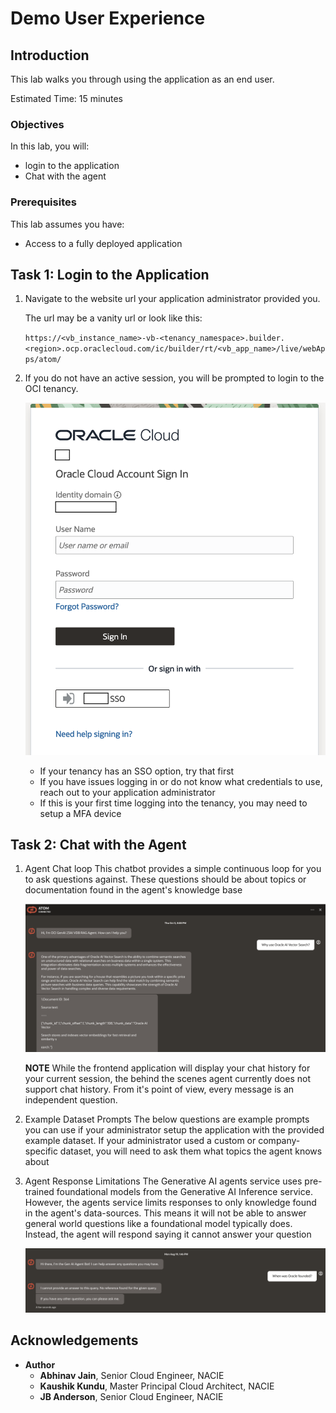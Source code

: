 # Demo User Experience

## Introduction

This lab walks you through using the application as an end user.

Estimated Time: 15 minutes

### Objectives

In this lab, you will:

* login to the application
* Chat with the agent

### Prerequisites

This lab assumes you have:

* Access to a fully deployed application

## Task 1: Login to the Application

1. Navigate to the website url your application administrator provided you.

    The url may be a vanity url or look like this:

    `https://<vb_instance_name>-vb-<tenancy_namespace>.builder.<region>.ocp.oraclecloud.com/ic/builder/rt/<vb_app_name>/live/webApps/atom/`

2. If you do not have an active session, you will be prompted to login to the OCI tenancy.

    ![login](images/login.png)

    * If your tenancy has an SSO option, try that first
    * If you have issues logging in or do not know what credentials to use, reach out to your application administrator
    * If this is your first time logging into the tenancy, you may need to setup a MFA device

## Task 2: Chat with the Agent

1. Agent Chat loop
    This chatbot provides a simple continuous loop for you to ask questions against. These questions should be about topics or documentation found in the agent's knowledge base

    ![agent example](images/rag_ai.png)

    **NOTE** While the frontend application will display your chat history for your current session, the behind the scenes agent currently does not support chat history. From it's point of view, every message is an independent question.

2. Example Dataset Prompts
    The below questions are example prompts you can use if your administrator setup the application with the provided example dataset. If your administrator used a custom or company-specific dataset, you will need to ask them what topics the agent knows about

3. Agent Response Limitations
    The Generative AI agents service uses pre-trained foundational models from the Generative AI Inference service. However, the agents service limits responses to only knowledge found in the agent's data-sources. This means it will not be able to answer general world questions like a foundational model typically does. Instead, the agent will respond saying it cannot answer your question

    ![agent ungrounded response](images/agent_ungrounded_response.png)

## Acknowledgements

* **Author**
    * **Abhinav Jain**, Senior Cloud Engineer, NACIE
    * **Kaushik Kundu**, Master Principal Cloud Architect, NACIE
    * **JB Anderson**, Senior Cloud Engineer, NACIE
